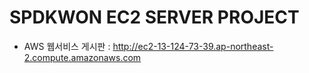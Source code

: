 # SPDKWON EC2 SERVER PROJECT 
* AWS 웹서비스 게시판 : http://ec2-13-124-73-39.ap-northeast-2.compute.amazonaws.com
